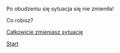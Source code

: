 Po obudzeniu się sytuacja się  nie zmieniła!

Co robisz?

[Całkowicie zmieniasz sytuację](zmieniasz/zmieniasz.md)

[Start](../ptasieMleczko.md)
